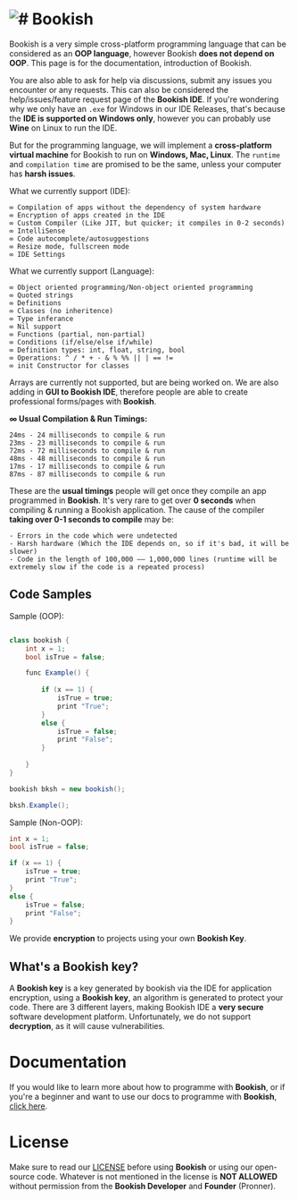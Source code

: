 # <img src="https://media.discordapp.net/attachments/916226674071339010/1033365399485562950/Bookish.png?width=30&height=30" alt="#"> Bookish
Bookish is a very simple cross-platform programming language that can be considered as an **OOP language**, however Bookish **does not depend on OOP**. This page is for the documentation, introduction of Bookish.

You are also able to ask for help via discussions, submit any issues you encounter or any requests. This can also be considered the help/issues/feature request page of the **Bookish IDE**. If you're wondering why we only have an `.exe` for Windows in our IDE Releases, that's because the **IDE is supported on Windows only**, however you can probably use **Wine** on Linux to run the IDE.

But for the programming language, we will implement a **cross-platform virtual machine** for Bookish to run on **Windows, Mac, Linux**. The `runtime` and `compilation time` are promised to be the same, unless your computer has **harsh issues**.

What we currently support (IDE):
```
∞ Compilation of apps without the dependency of system hardware
∞ Encryption of apps created in the IDE
∞ Custom Compiler (Like JIT, but quicker; it compiles in 0-2 seconds)
∞ IntelliSense
∞ Code autocomplete/autosuggestions
∞ Resize mode, fullscreen mode
∞ IDE Settings
```

What we currently support (Language):
```
∞ Object oriented programming/Non-object oriented programming
∞ Quoted strings
∞ Definitions
∞ Classes (no inheritence)
∞ Type inferance
∞ Nil support
∞ Functions (partial, non-partial)
∞ Conditions (if/else/else if/while)
∞ Definition types: int, float, string, bool
∞ Operations: ^ / * + - & % %% || | == !=
∞ init Constructor for classes
```

Arrays are currently not supported, but are being worked on.
We are also adding in **GUI to Bookish IDE**, therefore people are able to create professional forms/pages with **Bookish**.

**∞ Usual Compilation & Run Timings:**
```
24ms - 24 milliseconds to compile & run
23ms - 23 milliseconds to compile & run
72ms - 72 milliseconds to compile & run
48ms - 48 milliseconds to compile & run
17ms - 17 milliseconds to compile & run
87ms - 87 milliseconds to compile & run
```

These are the **usual timings** people will get once they compile an app programmed in **Bookish**. It's very rare to get over **0 seconds** when compiling & running a Bookish application. The cause of the compiler **taking over 0-1 seconds to compile** may be:

```
- Errors in the code which were undetected
- Harsh hardware (Which the IDE depends on, so if it's bad, it will be slower)
- Code in the length of 100,000 —— 1,000,000 lines (runtime will be extremely slow if the code is a repeated process)
```

## Code Samples

Sample (OOP):
```cs

class bookish { 
    int x = 1;
    bool isTrue = false;

    func Example() {
        
        if (x == 1) {
            isTrue = true;
            print "True";
        }
        else {
            isTrue = false;
            print "False";
        }
        
    }
}        

bookish bksh = new bookish();

bksh.Example(); 
```

Sample (Non-OOP):
```cs
int x = 1;
bool isTrue = false;

if (x == 1) {
    isTrue = true;
    print "True";
}
else {
    isTrue = false;
    print "False";
}
```

We provide **encryption** to projects using your own **Bookish Key**.

## What's a Bookish key?

A **Bookish key** is a key generated by bookish via the IDE for application encryption, using a **Bookish key**, an algorithm is generated to protect your code. There are 3 different layers, making Bookish IDE a **very secure** software development platform. Unfortunately, we do not support **decryption**, as it will cause vulnerabilities.

# Documentation

If you would like to learn more about how to programme with **Bookish**, or if you're a beginner and want to use our docs to programme with **Bookish**, [click here](https://github.com/Pronner/Bookish).

# License

Make sure to read our [LICENSE](https://github.com/Pronner/Bookish/blob/main/LICENSE.md) before using **Bookish** or using our open-source code. Whatever is not mentioned in the license is **NOT ALLOWED** without permission from the **Bookish Developer** and **Founder** (Pronner).
